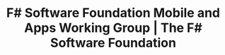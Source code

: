 ---
layout: page
title: F# Software Foundation Mobile and Apps Working Group | The F# Software Foundation
headline: Mobile and Apps Working Group
---